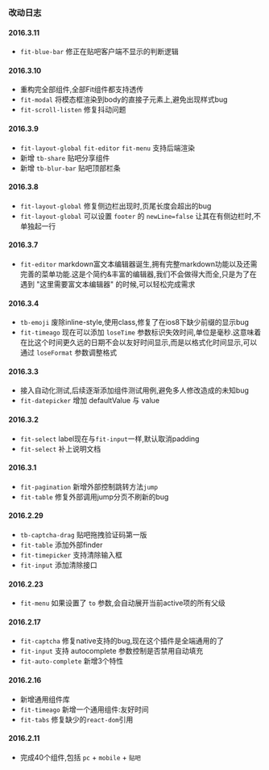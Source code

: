 ### 改动日志

#### 2016.3.11

- `fit-blue-bar` 修正在贴吧客户端不显示的判断逻辑

#### 2016.3.10

- 重构完全部组件,全部Fit组件都支持透传
- `fit-modal` 将模态框渲染到body的直接子元素上,避免出现样式bug
- `fit-scroll-listen` 修复抖动问题

#### 2016.3.9

- `fit-layout-global` `fit-editor` `fit-menu` 支持后端渲染
- 新增 `tb-share` 贴吧分享组件
- 新增 `tb-blur-bar` 贴吧顶部栏条

#### 2016.3.8

- `fit-layout-global` 修复侧边栏出现时,页尾长度会超出的bug
- `fit-layout-global` 可以设置 `footer` 的 `newLine=false` 让其在有侧边栏时,不单独起一行

#### 2016.3.7

- `fit-editor` markdown富文本编辑器诞生,拥有完整markdown功能以及还需完善的菜单功能.这是个简约&丰富的编辑器,我们不会做得大而全,只是为了在遇到 "这里需要富文本编辑器" 的时候,可以轻松完成需求

#### 2016.3.4

- `tb-emoji` 废除inline-style,使用class,修复了在ios8下缺少前缀的显示bug
- `fit-timeago` 现在可以添加 `loseTime` 参数标识失效时间,单位是毫秒.这意味着在比这个时间更久远的日期不会以友好时间显示,而是以格式化时间显示,可以通过 `loseFormat` 参数调整格式

#### 2016.3.3

- 接入自动化测试,后续逐渐添加组件测试用例,避免多人修改造成的未知bug
- `fit-datepicker` 增加 defaultValue 与 value

#### 2016.3.2

- `fit-select` label现在与`fit-input`一样,默认取消padding
- `fit-select` 补上说明文档

#### 2016.3.1

- `fit-pagination` 新增外部控制跳转方法`jump`
- `fit-table` 修复外部调用jump分页不刷新的bug

#### 2016.2.29

- `tb-captcha-drag` 贴吧拖拽验证码第一版
- `fit-table` 添加外部finder
- `fit-timepicker` 支持清除输入框
- `fit-input` 添加清除接口

#### 2016.2.23

- `fit-menu` 如果设置了 `to` 参数,会自动展开当前active项的所有父级

#### 2016.2.17

- `fit-captcha` 修复native支持的bug,现在这个插件是全端通用的了
- `fit-input` 支持 autocomplete 参数控制是否禁用自动填充
- `fit-auto-complete` 新增3个特性

#### 2016.2.16

- 新增通用组件库
- `fit-timeago` 新增一个通用组件:友好时间
- `fit-tabs` 修复缺少的`react-dom`引用

#### 2016.2.11

- 完成40个组件,包括 `pc` + `mobile` + `贴吧`